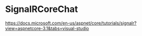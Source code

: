 # SignalRCoreChat

https://docs.microsoft.com/en-us/aspnet/core/tutorials/signalr?view=aspnetcore-3.1&tabs=visual-studio
